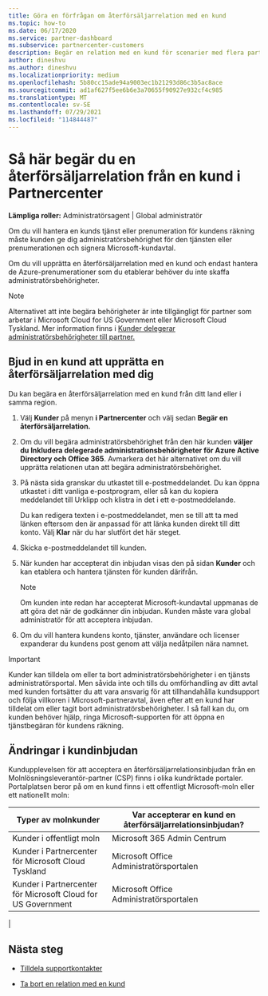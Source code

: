 ```yaml
---
title: Göra en förfrågan om återförsäljarrelation med en kund
ms.topic: how-to
ms.date: 06/17/2020
ms.service: partner-dashboard
ms.subservice: partnercenter-customers
description: Begär en relation med en kund för scenarier med flera partner, flera kanaler eller om dina delegerade administratörsbehörigheter för en kund måste återställas.
author: dineshvu
ms.author: dineshvu
ms.localizationpriority: medium
ms.openlocfilehash: 5b80cc15ade94a9003ec1b21293d86c3b5ac8ace
ms.sourcegitcommit: ad1af627f5ee6b6e3a70655f90927e932cf4c985
ms.translationtype: MT
ms.contentlocale: sv-SE
ms.lasthandoff: 07/29/2021
ms.locfileid: "114844487"
---
```

# <a name="how-to-request-a-reseller-relationship-from-a-customer-in-partner-center"></a>Så här begär du en återförsäljarrelation från en kund i Partnercenter

**Lämpliga roller:** Administratörsagent | Global administratör

Om du vill hantera en kunds tjänst eller prenumeration för kundens räkning måste kunden ge dig administratörsbehörighet för den tjänsten eller prenumerationen och signera Microsoft-kundavtal.

Om du vill upprätta en återförsäljarrelation med en kund och endast hantera de Azure-prenumerationer som du etablerar behöver du inte skaffa administratörsbehörigheter.

>[!NOTE] 
>Alternativet att inte begära behörigheter är inte tillgängligt för partner som arbetar i Microsoft Cloud for US Government eller Microsoft Cloud Tyskland. Mer information finns i [Kunder delegerar administratörsbehörigheter till partner.](customers-revoke-admin-privileges.md)

## <a name="invite-a-customer-to-establish-a-reseller-relationship-with-you"></a>Bjud in en kund att upprätta en återförsäljarrelation med dig

Du kan begära en återförsäljarrelation med en kund från ditt land eller i samma region.

1. Välj **Kunder** på menyn **i Partnercenter** och välj sedan **Begär en återförsäljarrelation.**

2. Om du vill begära administratörsbehörighet från den här kunden **väljer du Inkludera delegerade administrationsbehörigheter för Azure Active Directory och Office 365**. Avmarkera det här alternativet om du vill upprätta relationen utan att begära administratörsbehörighet.

3. På nästa sida granskar du utkastet till e-postmeddelandet. Du kan öppna utkastet i ditt vanliga e-postprogram, eller så kan du kopiera meddelandet till Urklipp och klistra in det i ett e-postmeddelande.

   Du kan redigera texten i e-postmeddelandet, men se till att ta med länken eftersom den är anpassad för att länka kunden direkt till ditt konto. Välj **Klar** när du har slutfört det här steget.

4. Skicka e-postmeddelandet till kunden.

5. När kunden har accepterat din inbjudan visas den på sidan **Kunder** och kan etablera och hantera tjänsten för kunden därifrån.

   > [!NOTE]
   > Om kunden inte redan har accepterat Microsoft-kundavtal uppmanas de att göra det när de godkänner din inbjudan. Kunden måste vara global administratör för att acceptera inbjudan.

6. Om du vill hantera kundens konto, tjänster, användare och licenser expanderar du kundens post genom att välja nedåtpilen nära namnet.

> [!IMPORTANT]  
> Kunder kan tilldela om eller ta bort administratörsbehörigheter i en tjänsts administratörsportal. Men såvida inte och tills du omförhandling av ditt avtal med kunden fortsätter du att vara ansvarig för att tillhandahålla kundsupport och följa villkoren i Microsoft-partneravtal, även efter att en kund har tilldelat om eller tagit bort administratörsbehörigheter. I så fall kan du, om kunden behöver hjälp, ringa Microsoft-supporten för att öppna en tjänstbegäran för kundens räkning.

## <a name="changes-to-the-customer-invitation-experience"></a>Ändringar i kundinbjudan

Kundupplevelsen för att acceptera en återförsäljarrelationsinbjudan från en Molnlösningsleverantör-partner (CSP) finns i olika kundriktade portaler. Portalplatsen beror på om en kund finns i ett offentligt Microsoft-moln eller ett nationellt moln:

|Typer av molnkunder  | Var accepterar en kund en återförsäljarrelationsinbjudan? |
|---------|---------
| Kunder i offentligt moln | Microsoft 365 Admin Centrum |
| Kunder i Partnercenter för Microsoft Cloud Tyskland | Microsoft Office Administratörsportalen |
| Kunder i Partnercenter för Microsoft Cloud for US Government | Microsoft Office Administratörsportalen |
|

## <a name="next-steps"></a>Nästa steg

- [Tilldela supportkontakter](assign-support-contacts.md)

- [Ta bort en relation med en kund](remove-a-relationship.md)
